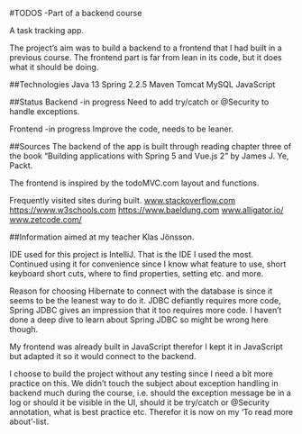 #TODOS -Part of a backend course

A task tracking app.

The project’s aim was to build a backend to a frontend that I had built in a previous course. The frontend part is far from lean in its code, but it does what it should be doing. 

##Technologies
Java 13
Spring 2.2.5
Maven 
Tomcat
MySQL 
JavaScript

##Status
Backend -in progress
Need to add try/catch or @Security to handle exceptions.

Frontend -in progress
Improve the code, needs to be leaner.

##Sources
The backend of the app is built through reading chapter three of the book “Building applications with Spring 5 and Vue.js 2” by James J. Ye, Packt. 

The frontend is inspired by the todoMVC.com layout and functions. 

Frequently visited sites during built.
www.stackoverflow.com
https://www.w3schools.com
https://www.baeldung.com
www.alligator.io/
www.zetcode.com/ 

##Information aimed at my teacher Klas Jönsson.

IDE used for this project is IntelliJ. That is the IDE I used the most. Continued using it for convenience since I know what feature to use, short keyboard short cuts, where to find properties, setting etc. and more. 

Reason for choosing Hibernate to connect with the database is since it seems to be the leanest way to do it. JDBC defiantly requires more code, Spring JDBC gives an impression that it too requires more code. I haven’t done a deep dive to learn about Spring JDBC so might be wrong here though.

My frontend was already built in JavaScript therefor I kept it in JavaScript but adapted it so it would connect to the backend.

I choose to build the project without any testing since I need a bit more practice on this. We didn’t touch the subject about exception handling in backend much during the course, i.e. should the exception message be in a log or should it be visible in the UI, should it be try/catch or @Security annotation, what is best practice etc. Therefor it is now on my ‘To read more about’-list.




